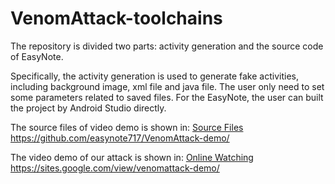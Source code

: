 # VenomAttack-toolchains

The repository is divided two parts: activity generation and the source code of EasyNote.

Specifically, the activity generation is used to generate fake activities, including background image, xml file and java file.
The user only need to set some parameters related to saved files.
For the EasyNote, the user can built the project by Android Studio directly.


The source files of video demo is shown in:
[Source Files](https://github.com/easynote717/VenomAttack-demo) https://github.com/easynote717/VenomAttack-demo/

The video demo of our attack is shown in:
[Online Watching](https://sites.google.com/view/venomattack-demo/) https://sites.google.com/view/venomattack-demo/
